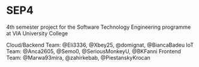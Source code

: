 # SEP4

4th semester project for the Software Technology Engineering programme at VIA University College

Cloud/Backend Team: @Eli3336, @Xbey25, @domignat, @BiancaBadeu
IoT Team: @Anca2605, @Semo0, @SeriousMonkeyU, @BKFanni
Frontend Team: @Marwa93mira, @zahirkebab, @PiestanskyKrocan
